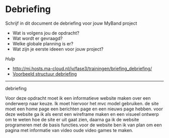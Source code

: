 # Debriefing

Schrijf in dit document de debriefing voor jouw MyBand project

* Wat is volgens jou de opdracht?
* Wat wordt er gevraagd?
* Welke globale planning is er?
* Wat zijn je eerste ideeen voor jouw project?

*Hulp*
* http://mi.hosts.ma-cloud.nl/iv/fase3/trainingen/briefing_debriefing/
* [Voorbeeld structuur debriefing](http://members.quicknet.nl/p.devries1/OpzetDebriefing.pdf)


* * * 
debriefing

Voor deze opdracht moet ik een informatieve website maken over een onderwerp naar keuze. Ik moet hiervoor het mvc model gebruiken. de site moet een home page een berichten page en een nieuws page hebben. voor deze website ga ik als eerst een wireframe maken en een visueel ontwerp om te weten hoe de site er uit gaat zien, daarna ga ik de website programeren met de basis functies.voor de website ben ik van plan om een pagina met informatie van video oude video games te maken.
